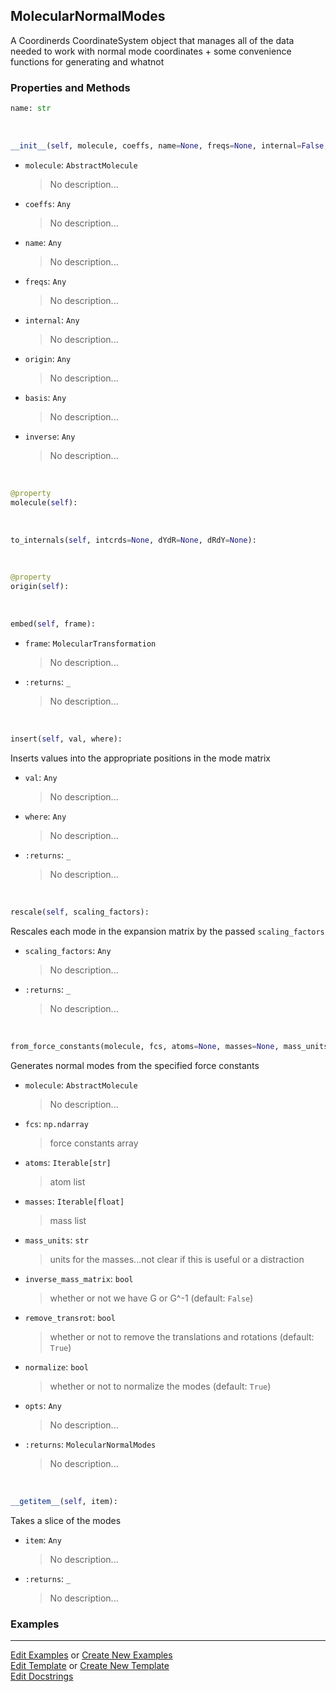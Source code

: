 ## <a id="Psience.Molecools.Vibrations.MolecularNormalModes">MolecularNormalModes</a>
A Coordinerds CoordinateSystem object that manages all of the data needed to
work with normal mode coordinates + some convenience functions for generating and whatnot

### Properties and Methods
```python
name: str
```
<a id="Psience.Molecools.Vibrations.MolecularNormalModes.__init__" class="docs-object-method">&nbsp;</a>
```python
__init__(self, molecule, coeffs, name=None, freqs=None, internal=False, origin=None, basis=None, inverse=None): 
```

- `molecule`: `AbstractMolecule`
    >No description...
- `coeffs`: `Any`
    >No description...
- `name`: `Any`
    >No description...
- `freqs`: `Any`
    >No description...
- `internal`: `Any`
    >No description...
- `origin`: `Any`
    >No description...
- `basis`: `Any`
    >No description...
- `inverse`: `Any`
    >No description...

<a id="Psience.Molecools.Vibrations.MolecularNormalModes.molecule" class="docs-object-method">&nbsp;</a>
```python
@property
molecule(self): 
```

<a id="Psience.Molecools.Vibrations.MolecularNormalModes.to_internals" class="docs-object-method">&nbsp;</a>
```python
to_internals(self, intcrds=None, dYdR=None, dRdY=None): 
```

<a id="Psience.Molecools.Vibrations.MolecularNormalModes.origin" class="docs-object-method">&nbsp;</a>
```python
@property
origin(self): 
```

<a id="Psience.Molecools.Vibrations.MolecularNormalModes.embed" class="docs-object-method">&nbsp;</a>
```python
embed(self, frame): 
```

- `frame`: `MolecularTransformation`
    >No description...
- `:returns`: `_`
    >No description...

<a id="Psience.Molecools.Vibrations.MolecularNormalModes.insert" class="docs-object-method">&nbsp;</a>
```python
insert(self, val, where): 
```
Inserts values into the appropriate positions in the mode matrix
- `val`: `Any`
    >No description...
- `where`: `Any`
    >No description...
- `:returns`: `_`
    >No description...

<a id="Psience.Molecools.Vibrations.MolecularNormalModes.rescale" class="docs-object-method">&nbsp;</a>
```python
rescale(self, scaling_factors): 
```
Rescales each mode in the expansion matrix
        by the passed `scaling_factors`
- `scaling_factors`: `Any`
    >No description...
- `:returns`: `_`
    >No description...

<a id="Psience.Molecools.Vibrations.MolecularNormalModes.from_force_constants" class="docs-object-method">&nbsp;</a>
```python
from_force_constants(molecule, fcs, atoms=None, masses=None, mass_units='AtomicMassUnits', inverse_mass_matrix=False, remove_transrot=True, normalize=False, **opts): 
```
Generates normal modes from the specified force constants
- `molecule`: `AbstractMolecule`
    >No description...
- `fcs`: `np.ndarray`
    >force constants array
- `atoms`: `Iterable[str]`
    >atom list
- `masses`: `Iterable[float]`
    >mass list
- `mass_units`: `str`
    >units for the masses...not clear if this is useful or a distraction
- `inverse_mass_matrix`: `bool`
    >whether or not we have G or G^-1 (default: `False`)
- `remove_transrot`: `bool`
    >whether or not to remove the translations and rotations (default: `True`)
- `normalize`: `bool`
    >whether or not to normalize the modes (default: `True`)
- `opts`: `Any`
    >No description...
- `:returns`: `MolecularNormalModes`
    >No description...

<a id="Psience.Molecools.Vibrations.MolecularNormalModes.__getitem__" class="docs-object-method">&nbsp;</a>
```python
__getitem__(self, item): 
```
Takes a slice of the modes
- `item`: `Any`
    >No description...
- `:returns`: `_`
    >No description...

### Examples




___

[Edit Examples](https://github.com/McCoyGroup/Psience/edit/edit/ci/examples/ci/docs/Psience/Molecools/Vibrations/MolecularNormalModes.md) or 
[Create New Examples](https://github.com/McCoyGroup/Psience/new/edit/?filename=ci/examples/ci/docs/Psience/Molecools/Vibrations/MolecularNormalModes.md) <br/>
[Edit Template](https://github.com/McCoyGroup/Psience/edit/edit/ci/docs/ci/docs/Psience/Molecools/Vibrations/MolecularNormalModes.md) or 
[Create New Template](https://github.com/McCoyGroup/Psience/new/edit/?filename=ci/docs/templates/ci/docs/Psience/Molecools/Vibrations/MolecularNormalModes.md) <br/>
[Edit Docstrings](https://github.com/McCoyGroup/Psience/edit/edit/Psience/Molecools/Vibrations.py?message=Update%20Docs)